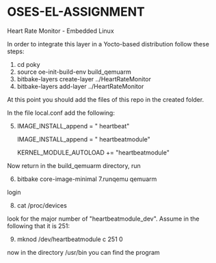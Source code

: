 # OSES-EL-ASSIGNMENT
Heart Rate Monitor - Embedded Linux


In order to integrate this layer in a Yocto-based distribution follow these steps:

1. cd poky
2. source oe-init-build-env build_qemuarm
3. bitbake-layers create-layer ../HeartRateMonitor
4. bitbake-layers add-layer ../HeartRateMonitor

At this point you should add the files of this repo in the created folder. 

In the file local.conf add the following:

5. IMAGE_INSTALL_append = " heartbeat"

   IMAGE_INSTALL_append = " heartbeatmodule"
   
   KERNEL_MODULE_AUTOLOAD += "heartbeatmodule"
   
Now return in the build_qemuarm directory, run

6. bitbake core-image-minimal
7.runqemu qemuarm 

login

8. cat /proc/devices 

look for the major number of "heartbeatmodule_dev". Assume in the following that it is 251:

9. mknod /dev/heartbeatmodule c 251 0

now in the directory /usr/bin you can find the program
